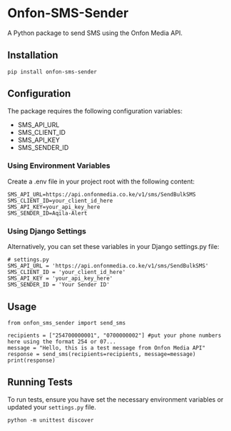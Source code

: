 # Onfon-SMS-Sender
A Python package to send SMS using the Onfon Media API.


## Installation

```
pip install onfon-sms-sender

```


## Configuration
The package requires the following configuration variables:

- SMS_API_URL
- SMS_CLIENT_ID
- SMS_API_KEY
- SMS_SENDER_ID

### Using Environment Variables
Create a .env file in your project root with the following content:
```
SMS_API_URL=https://api.onfonmedia.co.ke/v1/sms/SendBulkSMS
SMS_CLIENT_ID=your_client_id_here
SMS_API_KEY=your_api_key_here
SMS_SENDER_ID=Aqila-Alert
```


### Using Django Settings
Alternatively, you can set these variables in your Django settings.py file:

```
# settings.py
SMS_API_URL = 'https://api.onfonmedia.co.ke/v1/sms/SendBulkSMS'
SMS_CLIENT_ID = 'your_client_id_here'
SMS_API_KEY = 'your_api_key_here'
SMS_SENDER_ID = 'Your Sender ID'
```

## Usage

```
from onfon_sms_sender import send_sms

recipients = ["254700000001", "0700000002"] #put your phone numbers here using the format 254 or 07...
message = "Hello, this is a test message from Onfon Media API"
response = send_sms(recipients=recipients, message=message)
print(response)
```


## Running Tests
To run tests, ensure you have set the necessary environment variables or updated your `settings.py` file.

```
python -m unittest discover
```